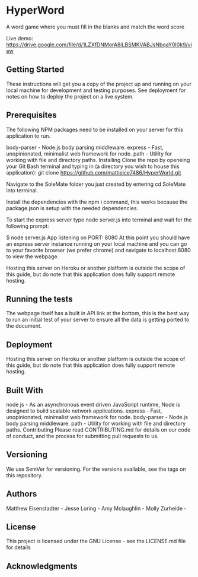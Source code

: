 # HyperWord

A word game where you must fill in the blanks and match the word score

Live demo: https://drive.google.com/file/d/1LZXfDNMorA8iLBSMKVABJsNbqaY0I0k9/view

## Getting Started
These instructions will get you a copy of the project up and running on your local machine for development and testing purposes. See deployment for notes on how to deploy the project on a live system.

## Prerequisites
The following NPM packages need to be installed on your server for this application to run.

body-parser - Node.js body parsing middleware.
express - Fast, unopinionated, minimalist web framework for node.
path - Utility for working with file and directory paths.
Installing
Clone the repo by openeing your Git Bash terminal and typing in (a directory you wish to house this application): git clone https://github.com/mattieice7486/HyperWorld.git

Navigate to the SoleMate folder you just created by entering cd SoleMate into terminal.

Install the dependencies with the npm i command, this works because the package.json is setup with the needed dependencies.

To start the express server type node server.js into terminal and wait for the following prompt:

$ node server.js
App listening on PORT: 8080
At this point you should have an express server instance running on your local machine and you can go to your favorite browser (we prefer chrome) and navigate to localhost:8080 to view the webpage.

Hosting this server on Heroku or another platform is outside the scope of this guide, but do note that this application does fully support remote hosting.

## Running the tests
The webpage itself has a built in API link at the bottom, this is the best way to run an initial test of your server to ensure all the data is getting ported to the document.

## Deployment
Hosting this server on Heroku or another platform is outside the scope of this guide, but do note that this application does fully support remote hosting.

## Built With
node js - As an asynchronous event driven JavaScript runtime, Node is designed to build scalable network applications.
express - Fast, unopinionated, minimalist web framework for node.
body-parser - Node.js body parsing middleware.
path - Utility for working with file and directory paths.
Contributing
Please read CONTRIBUTING.md for details on our code of conduct, and the process for submitting pull requests to us.

## Versioning
We use SemVer for versioning. For the versions available, see the tags on this repository.

## Authors
Matthew Eisenstadter - 
Jesse Loring - 
Amy Mclaughlin - 
Molly Zurheide - 

## License
This project is licensed under the GNU License - see the LICENSE.md file for details

## Acknowledgments
